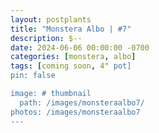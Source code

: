 ```yaml
---
layout: postplants
title: "Monstera Albo | #7"
description: $--
date: 2024-06-06 00:00:00 -0700
categories: [monstera, albo]
tags: [coming soon, 4" pot]
pin: false

image: # thumbnail
  path: /images/monsteraalbo7/
photos: /images/monsteraalbo7
---
```

